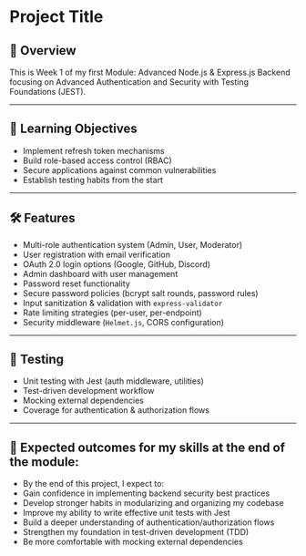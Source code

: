 # Project Title

## 📌 Overview

This is Week 1 of my first Module: Advanced Node.js & Express.js Backend focusing on Advanced Authentication and Security with Testing Foundations (JEST).

---

## 🎯 Learning Objectives

- Implement refresh token mechanisms
- Build role-based access control (RBAC)
- Secure applications against common vulnerabilities
- Establish testing habits from the start

---

## 🛠️ Features

- Multi-role authentication system (Admin, User, Moderator)
- User registration with email verification
- OAuth 2.0 login options (Google, GitHub, Discord)
- Admin dashboard with user management
- Password reset functionality
- Secure password policies (bcrypt salt rounds, password rules)
- Input sanitization & validation with `express-validator`
- Rate limiting strategies (per-user, per-endpoint)
- Security middleware (`Helmet.js`, CORS configuration)

---

## 🧪 Testing

- Unit testing with Jest (auth middleware, utilities)
- Test-driven development workflow
- Mocking external dependencies
- Coverage for authentication & authorization flows

---

## 📝 Expected outcomes for my skills at the end of the module:

- By the end of this project, I expect to:
- Gain confidence in implementing backend security best practices
- Develop stronger habits in modularizing and organizing my codebase
- Improve my ability to write effective unit tests with Jest
- Build a deeper understanding of authentication/authorization flows
- Strengthen my foundation in test-driven development (TDD)
- Be more comfortable with mocking external dependencies

